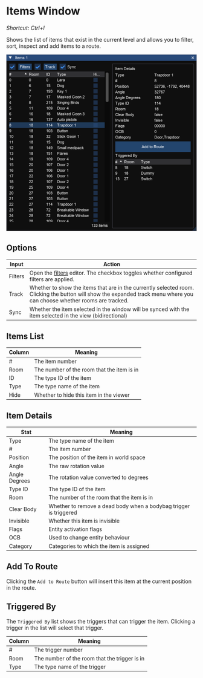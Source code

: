 # Items Window
_Shortcut: Ctrl+I_

Shows the list of items that exist in the current level and allows you to filter, sort, inspect and add items to a route.

![Items Window](items.png)

## Options

Input|Action
---|------
Filters | Open the [filters](filters.md) editor. The checkbox toggles whether configured filters are applied.
Track           | Whether to show the items that are in the currently selected room. Clicking the button will show the expanded track menu where you can choose whether rooms are tracked.
Sync | Whether the item selected in the window will be synced with the item selected in the view (bidirectional)

## Items List

Column | Meaning
---|---
\# | The item number
Room | The number of the room that the item is in
ID | The type ID of the item
Type | The type name of the item
Hide | Whether to hide this item in the viewer

## Item Details

Stat | Meaning
--- | ---
Type | The type name of the item
\# | The item number
Position | The position of the item in world space
Angle | The raw rotation value
Angle Degrees | The rotation value converted to degrees
Type ID | The type ID of the item
Room | The number of the room that the item is in
Clear Body | Whether to remove a dead body when a bodybag trigger is triggered
Invisible | Whether this item is invisible
Flags | Entity activation flags
OCB | Used to change entity behaviour
Category | Categories to which the item is assigned

## Add To Route
Clicking the `Add to Route` button will insert this item at the current position in the route.

## Triggered By
The `Triggered By` list shows the triggers that can trigger the item. Clicking a trigger in the list will select that trigger.

Column | Meaning
---|---
\# | The trigger number
Room | The number of the room that the trigger is in
Type | The type name of the trigger